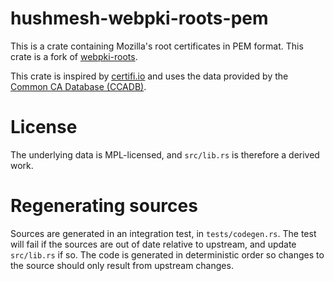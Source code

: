 # hushmesh-webpki-roots-pem
This is a crate containing Mozilla's root certificates in PEM format.
This crate is a fork of [webpki-roots](https://github.com/rustls/webpki-roots).

This crate is inspired by [certifi.io](https://certifi.io/en/latest/) and
uses the data provided by the [Common CA Database (CCADB)](https://www.ccadb.org/).

# License
The underlying data is MPL-licensed, and `src/lib.rs`
is therefore a derived work.

# Regenerating sources
Sources are generated in an integration test, in `tests/codegen.rs`. The test
will fail if the sources are out of date relative to upstream, and update
`src/lib.rs` if so. The code is generated in deterministic order so changes
to the source should only result from upstream changes.
